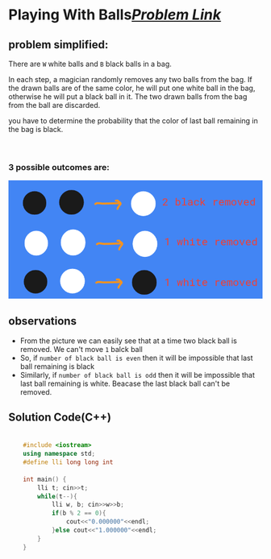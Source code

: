 # Playing With Balls[***Problem Link***](https://www.spoj.com/problems/IITKWPCN/)

## problem simplified:
There are `W` white balls and `B` black balls in a bag. </br>

In each step, a magician randomly removes any two balls from the bag. If the drawn balls are of the same color, he will put one white ball in the bag, otherwise he will put a black ball in it. The two drawn balls from the bag from the ball are discarded. </br>

you have to determine the probability that the color of last ball remaining in the bag is black. </br>
</br> </br>
### 3 possible outcomes are: </br>
![...](../../../images/Playing%20With%20Balls.PNG) 

## observations
- From the picture we can easily see that at a time two black ball is removed. We can't move `1` balck ball
- So, if `number of black ball is even` then it will be impossible that last ball remaining is black
- Similarly, if  `number of black ball is odd` then it will be impossible that last ball remaining is white. Beacase the last black ball can't be removed.
    
 



## **Solution Code(C++)**

```C++

    #include <iostream>
    using namespace std;
    #define lli long long int

    int main() {
        lli t; cin>>t;
        while(t--){
            lli w, b; cin>>w>>b;
            if(b % 2 == 0){
                cout<<"0.000000"<<endl;
            }else cout<<"1.000000"<<endl;
        }
    }
    
```
